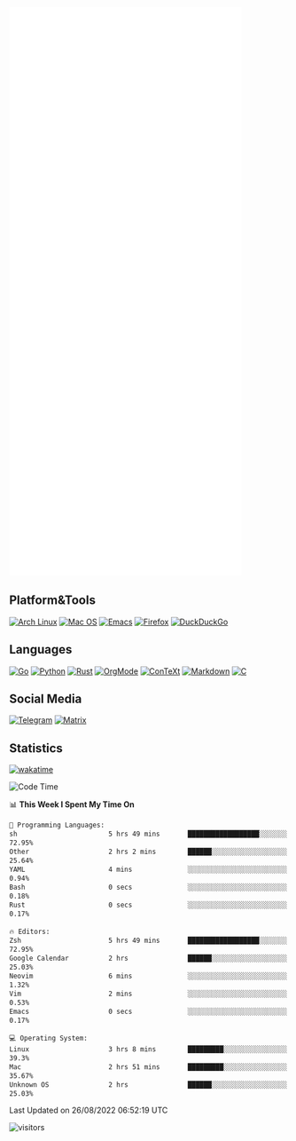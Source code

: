![Metrics](https://github.com/SteamedFish/SteamedFish/blob/master/github-metrics.svg)

## Platform&Tools

[![Arch Linux](https://img.shields.io/badge/ArchLinux-1793D1?logo=arch-linux&logoColor=fff&style=flat-square)](https://archlinux.org/)
[![Mac OS](https://img.shields.io/badge/MacOS-000000?style=flat-square&logo=macos&logoColor=F0F0F0)](https://www.apple.com/macos/)
[![Emacs](https://img.shields.io/badge/Emacs-%237F5AB6.svg?&style=flat-square&logo=gnu-emacs&logoColor=white)](https://www.gnu.org/software/emacs/)
[![Firefox](https://img.shields.io/badge/Firefox-FF7139?style=flat-square&logo=Firefox-Browser&logoColor=white)](https://firefox.com/)
[![DuckDuckGo](https://img.shields.io/badge/DuckDuckGo-DE5833?style=flat-square&logo=DuckDuckGo&logoColor=white)](https://duckduckgo.com/)

## Languages

[![Go](https://img.shields.io/badge/Golang-%2300ADD8.svg?style=flat-square&logo=go&logoColor=white)](https://golang.org/)
[![Python](https://img.shields.io/badge/Python-3670A0?style=flat-square&logo=python&logoColor=ffdd54)](https://www.python.org/)
[![Rust](https://img.shields.io/badge/Rust-%23000000.svg?style=flat-square&logo=rust&logoColor=white)](https://www.rust-lang.org/)
[![OrgMode](https://img.shields.io/badge/OrgMode-%23000000.svg?style=flat-square&logo=org&logoColor=white)](https://orgmode.org/)
[![ConTeXt](https://img.shields.io/badge/ConTeXt-%23008080.svg?style=flat-square&logo=latex&logoColor=white)](https://contextgarden.net/)
[![Markdown](https://img.shields.io/badge/MarkDown-%23000000.svg?style=flat-square&logo=markdown&logoColor=white)](https://daringfireball.net/projects/markdown/)
[![C](https://img.shields.io/badge/C-%2300599C.svg?style=flat-square&logo=c&logoColor=white)](https://www.iso.org/standard/74528.html)

## Social Media
[![Telegram](https://img.shields.io/badge/SteamedFish-2CA5E0?style=social&logo=telegram&logoColor=white)](https://t.me/SteamedFish)
[![Matrix](https://img.shields.io/badge/SteamedFish-2CA5E0?style=social&logo=matrix&logoColor=black)](https://matrix.to/#/@i:steamedfish.org)

## Statistics
[![wakatime](https://wakatime.com/badge/user/168280d6-fcf2-4b4f-ad3a-dc4612f35b38.svg)](https://wakatime.com/@168280d6-fcf2-4b4f-ad3a-dc4612f35b38)

<!--START_SECTION:waka-->
![Code Time](http://img.shields.io/badge/Code%20Time-1%2C975%20hrs%2032%20mins-blue)

📊 **This Week I Spent My Time On** 

```text
💬 Programming Languages: 
sh                       5 hrs 49 mins       ██████████████████░░░░░░░   72.95% 
Other                    2 hrs 2 mins        ██████░░░░░░░░░░░░░░░░░░░   25.64% 
YAML                     4 mins              ░░░░░░░░░░░░░░░░░░░░░░░░░   0.94% 
Bash                     0 secs              ░░░░░░░░░░░░░░░░░░░░░░░░░   0.18% 
Rust                     0 secs              ░░░░░░░░░░░░░░░░░░░░░░░░░   0.17%

🔥 Editors: 
Zsh                      5 hrs 49 mins       ██████████████████░░░░░░░   72.95% 
Google Calendar          2 hrs               ██████░░░░░░░░░░░░░░░░░░░   25.03% 
Neovim                   6 mins              ░░░░░░░░░░░░░░░░░░░░░░░░░   1.32% 
Vim                      2 mins              ░░░░░░░░░░░░░░░░░░░░░░░░░   0.53% 
Emacs                    0 secs              ░░░░░░░░░░░░░░░░░░░░░░░░░   0.17%

💻 Operating System: 
Linux                    3 hrs 8 mins        █████████░░░░░░░░░░░░░░░░   39.3% 
Mac                      2 hrs 51 mins       █████████░░░░░░░░░░░░░░░░   35.67% 
Unknown OS               2 hrs               ██████░░░░░░░░░░░░░░░░░░░   25.03%

```


 Last Updated on 26/08/2022 06:52:19 UTC
<!--END_SECTION:waka-->

![visitors](https://visitor-badge.laobi.icu/badge?page_id=SteamedFish.SteamedFish)
